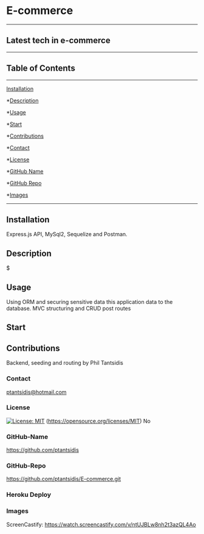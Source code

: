  # E-commerce 
____
  ## Latest tech in e-commerce  
  ____  
  ## Table of Contents
____
  [Installation](#installation)

  *[Description](#desc)

  *[Usage](#usage)

  *[Start](#start)
  
  *[Contributions](#contributions)

  *[Contact](#contact)

  *[License](#license)

  *[GitHub Name](#github-name)

  *[GitHub Repo](#github-repo)

  *[Images](#images)
____  
  ## Installation
  Express.js API, MySql2, Sequelize and Postman.

  ## Description
  $

  ## Usage
  Using ORM and securing sensitive data this application data to the database. MVC structuring and CRUD post routes

  ## Start
  

  ## Contributions
  Backend, seeding and routing by Phil Tantsidis
    
  ###  Contact
  ptantsidis@hotmail.com
    
  ### License
  [![License: MIT](https://img.shields.io/badge/License-MIT-yellow.svg)](https://opensource.org/licenses/MIT)
  (https://opensource.org/licenses/MIT)
  No

  ### GitHub-Name
  https://github.com/ptantsidis
  
  ### GitHub-Repo
  https://github.com/ptantsidis/E-commerce.git

  ### Heroku Deploy
  

  ### Images  
  ScreenCastify: https://watch.screencastify.com/v/ntUJBLw8nh2t3azQL4Ao
